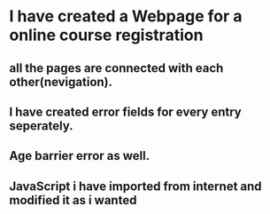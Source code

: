 # I have created a Webpage for a online course registration

## all the pages are connected with each other(nevigation).

## I have created error fields for every entry seperately.

## Age barrier error as well.

## JavaScript i have imported from internet and modified it as i wanted

##
